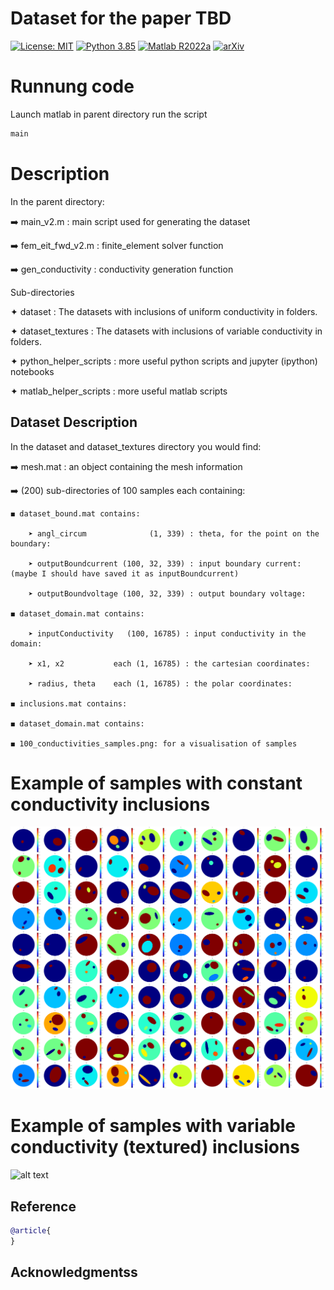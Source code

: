 # Dataset for the paper TBD
[![License: MIT](https://img.shields.io/badge/License-MIT-yellow.svg)](./LICENSE)
[![Python 3.85](https://img.shields.io/badge/python-3.85-blue.svg)](https://www.python.org/downloads/release/python-385/)
[![Matlab R2022a](https://img.shields.io/badge/Matlab-R2022a-orange.svg)](https://www.python.org/downloads/release/python-3100/)
[![arXiv](https://img.shields.io/badge/arXiv-xxxx.xxxxx-b31b1b.svg)](TBD)

# Runnung code
Launch matlab in parent directory run the script
```bash
main
```
# Description

In the parent directory: 

➡️ main_v2.m        : main script used for generating the dataset

➡️ fem_eit_fwd_v2.m : finite_element solver function

➡️ gen_conductivity : conductivity generation function

Sub-directories

✦ dataset               : The datasets with inclusions of uniform conductivity in folders. 

✦ dataset_textures      : The datasets with inclusions of variable conductivity in folders.

✦ python_helper_scripts : more useful python scripts and jupyter (ipython) notebooks

✦ matlab_helper_scripts : more useful matlab scripts

## Dataset Description

In the dataset and dataset_textures directory you would find: 

➡️ mesh.mat : an object containing the mesh information

➡️ (200) sub-directories of 100 samples each containing:

	◼️ dataset_bound.mat contains:
	
		➤ angl_circum              (1, 339) : theta, for the point on the boundary:  
		
		➤ outputBoundcurrent (100, 32, 339) : input boundary current: (maybe I should have saved it as inputBoundcurrent)
		
		➤ outputBoundvoltage (100, 32, 339) : output boundary voltage: 
	
	◼️ dataset_domain.mat contains: 
	
		➤ inputConductivity   (100, 16785) : input conductivity in the domain: 
		
		➤ x1, x2           each (1, 16785) : the cartesian coordinates: 
		
		➤ radius, theta    each (1, 16785) : the polar coordinates:  
	
	◼️ inclusions.mat contains: 
	
	◼️ dataset_domain.mat contains: 
	
	◼️ 100_conductivities_samples.png: for a visualisation of samples 
	
# Example of samples with constant conductivity inclusions

![alt text](https://github.com/dericknganyu/EIT_dataset_generation/blob/main/dataset/100_conductivities_samples.png)

# Example of samples with variable conductivity (textured) inclusions

![alt text](https://drive.google.com/uc?export=view&id=1mtgaT4YWAA-DEyQ5AVLuKwMtDXrmtrNH)

## Reference
```bibtex
@article{
}
```

## Acknowledgmentss



